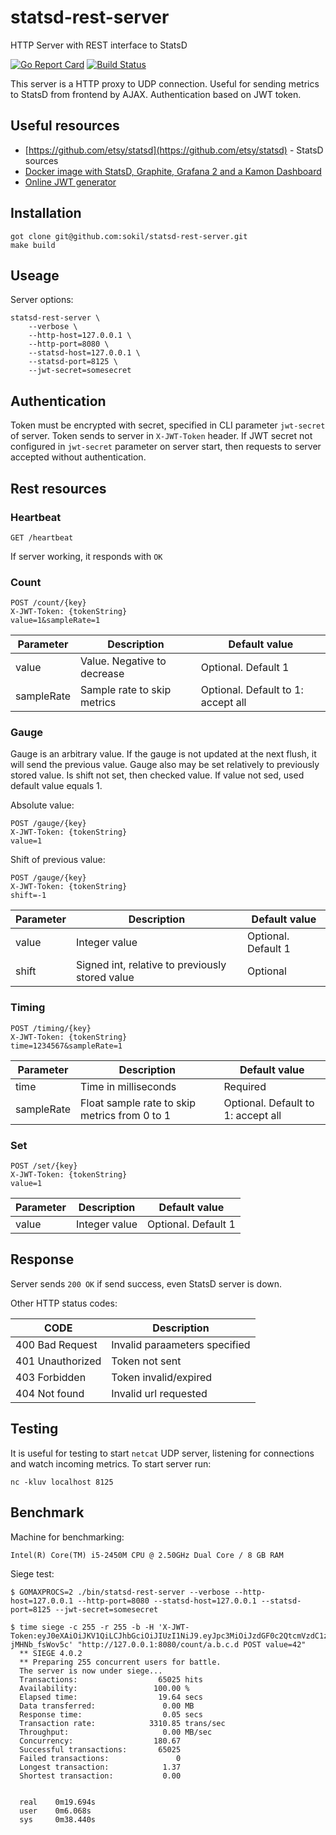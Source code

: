# statsd-rest-server
HTTP Server with REST interface to StatsD

[![Go Report Card](https://goreportcard.com/badge/github.com/sokil/statsd-rest-server?2)](https://goreportcard.com/report/github.com/sokil/statsd-rest-server)
[![Build Status](https://travis-ci.org/sokil/statsd-rest-server.svg?branch=master)](https://travis-ci.org/sokil/statsd-rest-server)

This server is a HTTP proxy to UDP connection.
Useful for sending metrics to StatsD from frontend by AJAX.
Authentication based on JWT token.

## Useful resources
* [https://github.com/etsy/statsd](https://github.com/etsy/statsd) - StatsD sources
* [Docker image with StatsD, Graphite, Grafana 2 and a Kamon Dashboard](https://github.com/kamon-io/docker-grafana-graphite)
* [Online JWT generator](http://jwtbuilder.jamiekurtz.com/)

## Installation

```
got clone git@github.com:sokil/statsd-rest-server.git
make build
```

## Useage

Server options:
```
statsd-rest-server \
	--verbose \
	--http-host=127.0.0.1 \
	--http-port=8080 \
	--statsd-host=127.0.0.1 \
	--statsd-port=8125 \
	--jwt-secret=somesecret
```

## Authentication

Token must be encrypted with secret, specified in CLI parameter `jwt-secret` of server.
Token sends to server in `X-JWT-Token` header.
If JWT secret not configured in `jwt-secret` parameter on server start,
then requests to server accepted without authentication.

## Rest resources

### Heartbeat
```
GET /heartbeat
```
If server working, it responds with `OK`

### Count
```
POST /count/{key}
X-JWT-Token: {tokenString}
value=1&sampleRate=1
```

| Parameter  | Description                          | Default value                      |
|------------|--------------------------------------|------------------------------------|
| value      | Value. Negative to decrease          | Optional. Default 1                |
| sampleRate | Sample rate to skip metrics          | Optional. Default to 1: accept all |

### Gauge

Gauge is an arbitrary value. If the gauge is not updated at the next flush, it will send the previous value.
Gauge also may be set relatively to previously stored value. Is shift not set, then checked value. If
value not sed, used default value equals 1.

Absolute value:
```
POST /gauge/{key}
X-JWT-Token: {tokenString}
value=1
```

Shift of previous value:
```
POST /gauge/{key}
X-JWT-Token: {tokenString}
shift=-1
```

| Parameter  | Description                                     | Default value                      |
|------------|-------------------------------------------------|------------------------------------|
| value      | Integer value                                   | Optional. Default 1                |
| shift      | Signed int, relative to previously stored value | Optional                           |

### Timing
```
POST /timing/{key}
X-JWT-Token: {tokenString}
time=1234567&sampleRate=1
```

| Parameter  | Description                                   | Default value                      |
|------------|-----------------------------------------------|------------------------------------|
| time       | Time in milliseconds                          | Required                           |
| sampleRate | Float sample rate to skip metrics from 0 to 1 | Optional. Default to 1: accept all |

### Set
```
POST /set/{key}
X-JWT-Token: {tokenString}
value=1
```

| Parameter  | Description                          | Default value                      |
|------------|--------------------------------------|------------------------------------|
| value      | Integer value                                | Optional. Default 1                |

## Response

Server sends `200 OK` if send success, even StatsD server is down.

Other HTTP status codes:

| CODE             | Description                        |
|------------------|------------------------------------|
| 400 Bad Request  | Invalid paraameters specified      |
| 401 Unauthorized | Token not sent                     |
| 403 Forbidden    | Token invalid/expired              |
| 404 Not found    | Invalid url requested              |

## Testing

It is useful for testing to start `netcat` UDP server,
listening for connections and watch incoming metrics.
To start server run:
```
nc -kluv localhost 8125
```

## Benchmark

Machine for benchmarking:

```
Intel(R) Core(TM) i5-2450M CPU @ 2.50GHz Dual Core / 8 GB RAM
```

Siege test:

```
$ GOMAXPROCS=2 ./bin/statsd-rest-server --verbose --http-host=127.0.0.1 --http-port=8080 --statsd-host=127.0.0.1 --statsd-port=8125 --jwt-secret=somesecret

$ time siege -c 255 -r 255 -b -H 'X-JWT-Token:eyJ0eXAiOiJKV1QiLCJhbGciOiJIUzI1NiJ9.eyJpc3MiOiJzdGF0c2QtcmVzdC1zZXJ2ZXIiLCJpYXQiOjE1MDY5NzI1ODAsImV4cCI6MTg4NTY2Mzc4MCwiYXVkIjoiaHR0cHM6Ly9naXRodWIuY29tL3Nva2lsL3N0YXRzZC1yZXN0LXNlcnZlciIsInN1YiI6InNva2lsIn0.sOb0ccRBnN1u9IP2jhJrcNod14G5t-jMHNb_fsWov5c' "http://127.0.0.1:8080/count/a.b.c.d POST value=42"
  ** SIEGE 4.0.2
  ** Preparing 255 concurrent users for battle.
  The server is now under siege...
  Transactions:                  65025 hits
  Availability:                 100.00 %
  Elapsed time:                  19.64 secs
  Data transferred:               0.00 MB
  Response time:                  0.05 secs
  Transaction rate:            3310.85 trans/sec
  Throughput:                     0.00 MB/sec
  Concurrency:                  180.67
  Successful transactions:       65025
  Failed transactions:               0
  Longest transaction:            1.37
  Shortest transaction:           0.00


  real    0m19.694s
  user    0m6.068s
  sys     0m38.440s
```
